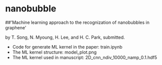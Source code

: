 # nanobubble

##'Machine learning approach to the recognization of nanobubbles in graphene' 

by T. Song, N. Myoung, H. Lee, and H. C. Park, submitted.




* Code for generate ML kernel in the paper: train.ipynb
* The ML kernel structure: model_plot.png
* The ML kernel used in manuscript: 2D_cnn_ndiv_10000_namp_0.1.hdf5

